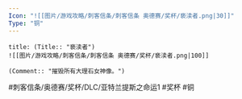 ```yaml
---
Icon: "![[图片/游戏攻略/刺客信条/刺客信条 奥德赛/奖杯/亵渎者.png|30]]"
Type: "铜"
---
```

```ad-common-bronze-trophy
title: (Title:: "亵渎者")
![[图片/游戏攻略/刺客信条/刺客信条 奥德赛/奖杯/亵渎者.png|100]]

(Comment:: "摧毁所有大理石女神像。")
```

#刺客信条/奥德赛/奖杯/DLC/亚特兰提斯之命运1 #奖杯 #铜
